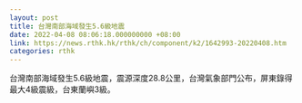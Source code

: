 ```yaml
---
layout: post
title: 台灣南部海域發生5.6級地震
date: 2022-04-08 08:06:18.000000000 +08:00
link: https://news.rthk.hk/rthk/ch/component/k2/1642993-20220408.htm
categories: rthk
---
```


台灣南部海域發生5.6級地震，震源深度28.8公里，台灣氣象部門公布，屏東錄得最大4級震級，台東蘭嶼3級。
